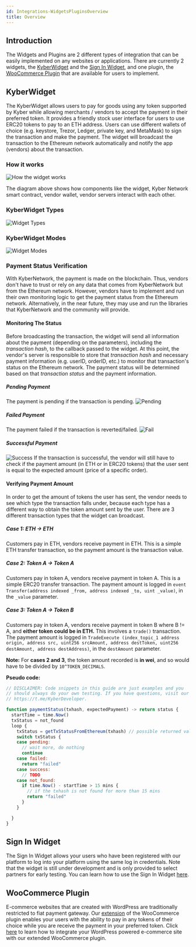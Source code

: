 ```yaml
---
id: Integrations-WidgetsPluginsOverview
title: Overview
---
```

[//]: # (tagline)
## Introduction
The Widgets and Plugins are 2 different types of integration that can be easily implemented on any websites or applications. There are currently 2 widgets, the [KyberWidget](integrations-kyberwidgetguide.md) and the [Sign In Widget](integrations-signinwidgetguide.md), and one plugin, the [WooCommerce Plugin](integrations-woocommercepluginguide.md) that are available for users to implement.

## KyberWidget
The KyberWidget allows users to pay for goods using any token supported by Kyber while allowing merchants / vendors to accept the payment in their preferred token. It provides a friendly stock user interface for users to use ERC20 tokens to pay to an ETH address. Users can use different wallets of choice (e.g. keystore, Trezor, Ledger, private key, and MetaMask) to sign the transaction and make the payment. The widget will broadcast the transaction to the Ethereum network automatically and notify the app (vendors) about the transaction.

### How it works
![How the widget works](/uploads/widgetflow.png "Widgetflow")

The diagram above shows how components like the widget, Kyber Network smart contract, vendor wallet, vendor servers interact with each other.

### KyberWidget Types
![Widget Types](/uploads/widgettypes.png "Widget Types")

### KyberWidget Modes
![Widget Modes](/uploads/widgetmodes.png "Widget Modes")

### Payment Status Verification
With KyberNetwork, the payment is made on the blockchain. Thus, vendors don't have to trust or rely on any data that comes from KyberNetwork but from the Ethereum network. However, vendors have to implement and run their own monitoring logic to get the payment status from the Ethereum network. Alternatively, in the near future, they may use and run the libraries that KyberNetwork and the community will provide.

#### Monitoring The Status
Before broadcasting the transaction, the widget will send all information about the payment (depending on the parameters), including the *transaction hash*, to the callback passed to the widget. At this point, the vendor's server is responsible to store that *transaction hash* and necessary payment information (e.g. userID, orderID, etc.) to monitor that transaction's status on the Ethereum network. The payment status will be determined based on that *transaction status* and the payment information.

##### Pending Payment
The payment is pending if the transaction is pending.
![Pending](/uploads/widget-guide-payment-status/pending.jpg "Pending")

##### Failed Payment
The payment failed if the transaction is reverted/failed.
![Fail](/uploads/widget-guide-payment-status/fail.jpg "Fail")

##### Successful Payment
![Success](/uploads/widget-guide-payment-status/success.jpg "Success")
If the transaction is successful, the vendor will still have to check if the payment amount (in ETH or in ERC20 tokens) that the user sent is equal to the expected amount (price of a specific order).

#### Verifying Payment Amount
In order to get the amount of tokens the user has sent, the vendor needs to see which type the transaction falls under, because each type has a different way to obtain the token amount sent by the user.
There are 3 different transaction types that the widget can broadcast.

##### Case 1: ETH -> ETH
Customers pay in ETH, vendors receive payment in ETH. This is a simple ETH transfer transaction, so the payment amount is the transaction value.

##### Case 2: Token A -> Token A
Customers pay in token A, vendors receive payment in token A. This is a simple ERC20 transfer transaction. The payment amount is logged in `event Transfer(address indexed _from, address indexed _to, uint _value)`, in the `_value` parameter.

##### Case 3: Token A -> Token B
Customers pay in token A, vendors receive payment in token B where B != A, and **either token could be in ETH.** This involves a `trade()` transaction. The payment amount is logged in `TradeExecute (index_topic_1 address origin, address src, uint256 srcAmount, address destToken, uint256 destAmount, address destAddress)`, in the `destAmount` parameter.<br>

**Note:** For **cases 2 and 3**, the token amount recorded is **in wei**, and so would have to be divided by `10^TOKEN_DECIMALS`.

**Pseudo code:**
```js
// DISCLAIMER: Code snippets in this guide are just examples and you
// should always do your own testing. If you have questions, visit our
// https://t.me/KyberDeveloper.

function paymentStatus(txhash, expectedPayment) -> return status {
  startTime = time.Now()
  txStatus = not_found
  loop {
    txStatus = getTxStatusFromEthereum(txhash) // possible returned value: not_found, pending, failed, success
    switch txStatus {
    case pending:
      // wait more, do nothing
      continue
    case failed:
      return "failed"
    case success:
      // TODO
    case not_found:
      if time.Now() - startTime > 15 mins {
        // if the txhash is not found for more than 15 mins
        return "failed"
      }
    }

  }
}
```

## Sign In Widget
The Sign In Widget allows your users who have been registered with our platform to log into your platform using the same log in credentials. Note that the widget is still under development and is only provided to select partners for early testing. You can learn how to use the Sign In Widget [here](integrations-signinwidgetguide.md).

## WooCommerce Plugin
E-commerce websites that are created with WordPress are traditionally restricted to fiat payment gateway. Our [extension](https://woocommerce.com/product-category/woocommerce-extensions/) of the WooCommerce plugin enables your users with the ability to pay in any tokens of their choice while you are receive the payment in your preferred token. Click [here](integrations-woocommercepluginguide.md) to learn how to integrate your WordPress powered e-commerce site with our extended WooCommerce plugin.
